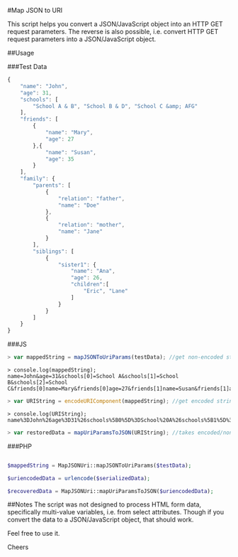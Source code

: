 #Map JSON to URI
 
This script helps you convert  a JSON/JavaScript object into an HTTP GET request parameters. The reverse is also possible, i.e. convert HTTP GET request parameters into a JSON/JavaScript object.


##Usage

###Test Data
```JavaScript
{
    "name": "John",
    "age": 31,
    "schools": [
        "School A & B", "School B & D", "School C &amp; AFG"
    ],
    "friends": [
        {
            "name": "Mary",
            "age": 27
        },{
            "name": "Susan",
            "age": 35
        }
    ],
    "family": {
        "parents": [
            {
                "relation": "father",
                "name": "Doe"
            },
            {
                "relation": "mother",
                "name": "Jane"
            }
        ],
        "siblings": [
            {
                "sister1": {
                    "name": "Ana",
                    "age": 26,
                    "children":[
                        "Eric", "Lane"
                    ]
                }
            }
        ]
    }
}
```

###JS
```JavaScript
> var mappedString = mapJSONToUriParams(testData); //get non-encoded string
```

```URL
> console.log(mappedString);
name=John&age=31&schools[0]=School A&schools[1]=School B&schools[2]=School C&friends[0]name=Mary&friends[0]age=27&friends[1]name=Susan&friends[1]age=35&family:parents[0]relation=father&family:parents[0]name=Doe&family:parents[1]relation=mother&family:parents[1]name=Jane&family:siblings[0]sister1:name=Ana&family:siblings[0]sister1:age=26&family:siblings[0]sister1:children[0]=Eric&family:siblings[0]sister1:children[1]=Lane 
```

```JavaScript
> var URIString = encodeURIComponent(mappedString); //get encoded string
```

```URL
> console.log(URIString);
name%3DJohn%26age%3D31%26schools%5B0%5D%3DSchool%20A%26schools%5B1%5D%3DSchool%20B%26schools%5B2%5D%3DSchool%20C%26friends%5B0%5Dname%3DMary%26friends%5B0%5Dage%3D27%26friends%5B1%5Dname%3DSusan%26friends%5B1%5Dage%3D35%26family%3Aparents%5B0%5Drelation%3Dfather%26family%3Aparents%5B0%5Dname%3DDoe%26family%3Aparents%5B1%5Drelation%3Dmother%26family%3Aparents%5B1%5Dname%3DJane%26family%3Asiblings%5B0%5Dsister1%3Aname%3DAna%26family%3Asiblings%5B0%5Dsister1%3Aage%3D26%26family%3Asiblings%5B0%5Dsister1%3Achildren%5B0%5D%3DEric%26family%3Asiblings%5B0%5Dsister1%3Achildren%5B1%5D%3DLane
```

```JavaScript
> var restoredData = mapUriParamsToJSON(URIString); //takes encoded/non-encoded string
```

###PHP
```php

$mappedString = MapJSONUri::mapJSONToUriParams($testData);

$uriencodedData = urlencode($serializedData);

$recoveredData = MapJSONUri::mapUriParamsToJSON($uriencodedData);

```


##Notes
The script was not designed to process HTML form data, specifically multi-value variables, i.e. from select attributes. Though if you convert the data to a JSON/JavaScript object, that should work.

 
Feel free to use it.

Cheers
